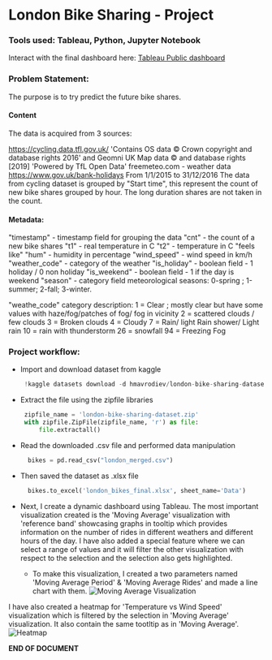 # London Bike Sharing - Project

### Tools used: Tableau, Python, Jupyter Notebook

Interact with the final dashboard here: [Tableau Public dashboard](https://public.tableau.com/views/LondonBikeSharingDashboard_17076682500710/LondonBikeRidesDashboard?:language=en-US&:display_count=n&:origin=viz_share_link)

### Problem Statement:
The purpose is to try predict the future bike shares.

#### Content
The data is acquired from 3 sources:

https://cycling.data.tfl.gov.uk/ 'Contains OS data © Crown copyright and database rights 2016' and Geomni UK Map data © and database rights [2019] 'Powered by TfL Open Data'
freemeteo.com - weather data
https://www.gov.uk/bank-holidays
From 1/1/2015 to 31/12/2016
The data from cycling dataset is grouped by "Start time", this represent the count of new bike shares grouped by hour. The long duration shares are not taken in the count.

#### Metadata:
"timestamp" - timestamp field for grouping the data
"cnt" - the count of a new bike shares
"t1" - real temperature in C
"t2" - temperature in C "feels like"
"hum" - humidity in percentage
"wind_speed" - wind speed in km/h
"weather_code" - category of the weather
"is_holiday" - boolean field - 1 holiday / 0 non holiday
"is_weekend" - boolean field - 1 if the day is weekend
"season" - category field meteorological seasons: 0-spring ; 1-summer; 2-fall; 3-winter.

"weathe_code" category description:
1 = Clear ; mostly clear but have some values with haze/fog/patches of fog/ fog in vicinity 2 = scattered clouds / few clouds 3 = Broken clouds 4 = Cloudy 7 = Rain/ light Rain shower/ Light rain 10 = rain with thunderstorm 26 = snowfall 94 = Freezing Fog

### Project workflow:

- Import and download dataset from kaggle
  
   ```python
    !kaggle datasets download -d hmavrodiev/london-bike-sharing-dataset
   
- Extract the file using the zipfile libraries
  
   ```python
    zipfile_name = 'london-bike-sharing-dataset.zip'
    with zipfile.ZipFile(zipfile_name, 'r') as file:
        file.extractall()

- Read the downloaded .csv file and performed data manipulation
  
  ```python
    bikes = pd.read_csv("london_merged.csv")

- Then saved the dataset as .xlsx file
  
  ```python
    bikes.to_excel('london_bikes_final.xlsx', sheet_name='Data')

- Next, I create a dynamic dashboard using Tableau.
The most important visualization created is the 'Moving Average' visualization with 'reference band' showcasing graphs in tooltip which provides information on the number of rides in different weathers and different hours of the day. I have also added a special feature where we can select a range of values and it will filter the other visualization with respect to the selection and the selection also gets highlighted.
  - To make this visualization, I created a two parameters named 'Moving Average Period' & 'Moving Average Rides' and made a line chart with them.
  ![Moving Average Visualization](images/moving_avg_viz.png)

I have also created a heatmap for 'Temperature vs Wind Speed' visualization which is filtered by the selection in 'Moving Average' visualization. It also contain the same tootltip as in 'Moving Average'.
  ![Heatmap](images/heatmap.png)

  **END OF DOCUMENT**
